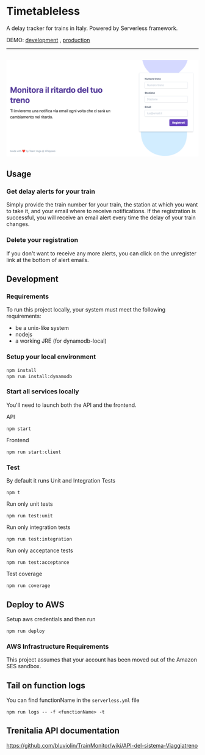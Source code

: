 # Timetableless

A delay tracker for trains in Italy.
Powered by Serverless framework.

DEMO: [development](http://timetableless-dev.s3-website-eu-west-1.amazonaws.com/) , [production](http://timetableless-pro.s3-website-eu-west-1.amazonaws.com/)

---
![screenshot](./screenshot.png)
---

## Usage

### Get delay alerts for your train

Simply provide the train number for your train, the station at which you want to take it, and your email where to receive notifications.
If the registration is successful, you will receive an email alert every time the delay of your train changes.

### Delete your registration

If you don't want to receive any more alerts, you can click on the unregister link at the bottom of alert emails.

## Development

### Requirements

To run this project locally, your system must meet the following requirements:

* be a unix-like system
* nodejs
* a working JRE (for dynamodb-local)

### Setup your local environment

```
npm install
npm run install:dynamodb
```

### Start all services locally

You'll need to launch both the API and the frontend.

API

```
npm start
```

Frontend

```
npm run start:client
```

### Test

By default it runs Unit and Integration Tests

```
npm t
```

Run only unit tests

```
npm run test:unit
```

Run only integration tests

```
npm run test:integration
```

Run only acceptance tests

```
npm run test:acceptance
```

Test coverage

```
npm run coverage
```

## Deploy to AWS

Setup aws credentials and then run

```
npm run deploy
```

### AWS Infrastructure Requirements

This project assumes that your account has been moved out of the Amazon SES sandbox.

## Tail on function logs
You can find functionName in the `serverless.yml` file

```
npm run logs -- -f <functionName> -t
```

## Trenitalia API documentation

https://github.com/bluviolin/TrainMonitor/wiki/API-del-sistema-Viaggiatreno
